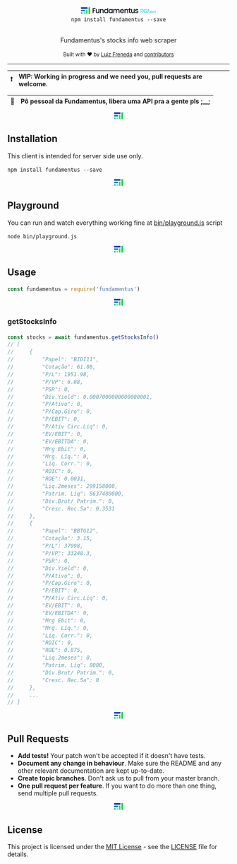 <div align="center">
  <img src=".github/static/logo.png" alt="fundamentus logo" height="15px">
  <div><code>npm install fundamentus --save</code></div>
  <br>
  <p>
    Fundamentus's stocks info web scraper
  </p>
  <p>



  </p>
  <small>
    Built with ❤ by 
      <a href="https://github.com/lfreneda">Luiz Freneda</a> and
      <a href="https://github.com/lfreneda/fundamentus/graphs/contributors">contributors</a>
  </small>
</div>

---

:exclamation: | WIP: Working in progress and we need you, pull requests are welcome.
---: | :---

:pray: | Pô pessoal da Fundamentus, libera uma API pra a gente pls ;__;
---: | :---

<div align="center">
  <img height="15px" src=".github/static/separator.png"/>
</div>

## Installation

This client is intended for server side use only.

```
npm install fundamentus --save
```

<div align="center">
  <img height="15px" src=".github/static/separator.png"/>
</div>

## Playground

You can run and watch everything working fine at [bin/playground.js](https://github.com/lfreneda/fundamentus/blob/master/bin/playground.js) script

```
node bin/playground.js
```

<div align="center">
  <img height="15px" src=".github/static/separator.png"/>
</div>

## Usage

```js
const fundamentus = require('fundamentus')
```

<div align="center">
  <img height="15px" src=".github/static/separator.png"/>
</div>

### getStocksInfo

```js
const stocks = await fundamentus.getStocksInfo()
// [
//     {
//         "Papel": "BIDI11",
//         "Cotação": 61.08,
//         "P/L": 1951.98,
//         "P/VP": 6.08,
//         "PSR": 0,
//         "Div.Yield": 0.0007000000000000001,
//         "P/Ativo": 0,
//         "P/Cap.Giro": 0,
//         "P/EBIT": 0,
//         "P/Ativ Circ.Liq": 0,
//         "EV/EBIT": 0,
//         "EV/EBITDA": 0,
//         "Mrg Ebit": 0,
//         "Mrg. Líq.": 0,
//         "Liq. Corr.": 0,
//         "ROIC": 0,
//         "ROE": 0.0031,
//         "Liq.2meses": 299158000,
//         "Patrim. Líq": 8637480000,
//         "Dív.Brut/ Patrim.": 0,
//         "Cresc. Rec.5a": 0.3531
//     },
//     {
//         "Papel": "BBTG12",
//         "Cotação": 3.15,
//         "P/L": 37998,
//         "P/VP": 33248.3,
//         "PSR": 0,
//         "Div.Yield": 0,
//         "P/Ativo": 0,
//         "P/Cap.Giro": 0,
//         "P/EBIT": 0,
//         "P/Ativ Circ.Liq": 0,
//         "EV/EBIT": 0,
//         "EV/EBITDA": 0,
//         "Mrg Ebit": 0,
//         "Mrg. Líq.": 0,
//         "Liq. Corr.": 0,
//         "ROIC": 0,
//         "ROE": 0.875,
//         "Liq.2meses": 0,
//         "Patrim. Líq": 8000,
//         "Dív.Brut/ Patrim.": 0,
//         "Cresc. Rec.5a": 0
//     },
//     ...
// ]
```

<div align="center">
  <img height="15px" src=".github/static/separator.png"/>
</div>

## Pull Requests

- **Add tests!** Your patch won't be accepted if it doesn't have tests.
- **Document any change in behaviour**. Make sure the README and any other
  relevant documentation are kept up-to-date.
- **Create topic branches**. Don't ask us to pull from your master branch.
- **One pull request per feature**. If you want to do more than one thing, send
  multiple pull requests.

<div align="center">
  <img height="15px" src=".github/static/separator.png"/>
</div>

## License

This project is licensed under the [MIT License](https://opensource.org/licenses/MIT) - see the [LICENSE](LICENSE) file for details.

<div align="center">
  <br/>
  <br/>
  <br/>
  <br/>
</div>